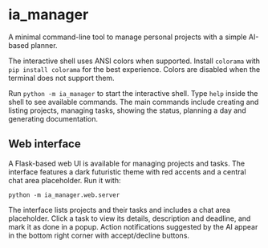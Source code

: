 # ia_manager

A minimal command-line tool to manage personal projects with a simple AI-based planner.

The interactive shell uses ANSI colors when supported. Install `colorama` with
`pip install colorama` for the best experience. Colors are disabled when the
terminal does not support them.

Run `python -m ia_manager` to start the interactive shell. Type `help` inside
the shell to see available commands. The main commands include creating and
listing projects, managing tasks, showing the status, planning a day and
generating documentation.

## Web interface

A Flask-based web UI is available for managing projects and tasks. The
interface features a dark futuristic theme with red accents and a central chat
area placeholder.
Run it with:

```
python -m ia_manager.web.server
```

The interface lists projects and their tasks and includes a chat area placeholder.
Click a task to view its details, description and deadline, and mark it as done in a popup.
Action notifications suggested by the AI appear in the bottom right corner with
accept/decline buttons.
